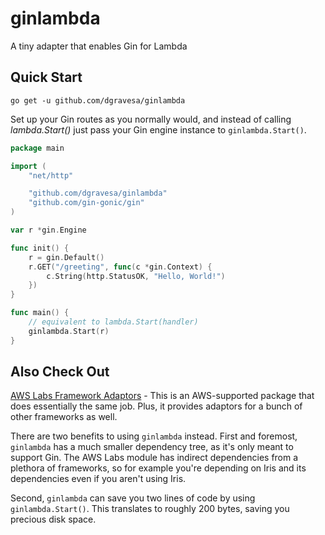 # ginlambda
A tiny adapter that enables Gin for Lambda

## Quick Start

```
go get -u github.com/dgravesa/ginlambda
```

Set up your Gin routes as you normally would, and instead of calling *lambda.Start()* just pass your Gin engine instance to `ginlambda.Start()`.

```go
package main

import (
	"net/http"

	"github.com/dgravesa/ginlambda"
	"github.com/gin-gonic/gin"
)

var r *gin.Engine

func init() {
	r = gin.Default()
	r.GET("/greeting", func(c *gin.Context) {
		c.String(http.StatusOK, "Hello, World!")
	})
}

func main() {
    // equivalent to lambda.Start(handler)
	ginlambda.Start(r)
}
```

## Also Check Out

[AWS Labs Framework Adaptors](https://github.com/awslabs/aws-lambda-go-api-proxy) - This is an AWS-supported package that does essentially the same job. Plus, it provides adaptors for a bunch of other frameworks as well.

There are two benefits to using `ginlambda` instead. First and foremost, `ginlambda` has a much smaller dependency tree,
as it's only meant to support Gin. The AWS Labs module has indirect dependencies from a plethora of frameworks,
so for example you're depending on Iris and its dependencies even if you aren't using Iris.

Second, `ginlambda` can save you two lines of code by using `ginlambda.Start()`.
This translates to roughly 200 bytes, saving you precious disk space.
